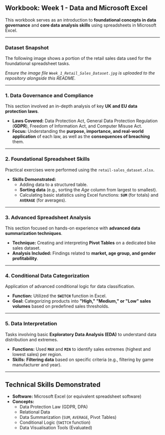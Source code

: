 ## Workbook: Week 1 - Data and Microsoft Excel

This workbook serves as an introduction to **foundational concepts in data governance** and **core data analysis skills** using spreadsheets in Microsoft Excel.

-----

### Dataset Snapshot

The following image shows a portion of the retail sales data used for the foundational spreadsheet tasks.

*Ensure the image file `Week_1_Retail_Sales_Dataset.jpg` is uploaded to the repository alongside this README.*

-----

### 1\. Data Governance and Compliance

This section involved an in-depth analysis of key **UK and EU data protection laws**.

  * **Laws Covered:** Data Protection Act, General Data Protection Regulation (**GDPR**), Freedom of Information Act, and Computer Misuse Act.
  * **Focus:** Understanding the **purpose, importance, and real-world application** of each law, as well as the **consequences of breaching** them.

-----

### 2\. Foundational Spreadsheet Skills

Practical exercises were performed using the `retail-sales_dataset.xlsx`.

  * **Skills Demonstrated:**
      * Adding data to a structured table.
      * **Sorting data** (e.g., sorting the *Age* column from largest to smallest).
      * Calculating basic statistics using Excel functions: **`SUM`** (for totals) and **`AVERAGE`** (for averages).

-----

### 3\. Advanced Spreadsheet Analysis

This section focused on hands-on experience with **advanced data summarization techniques**.

  * **Technique:** Creating and interpreting **Pivot Tables** on a dedicated bike sales dataset.
  * **Analysis Included:** Findings related to **market, age group, and gender profitability**.

-----

### 4\. Conditional Data Categorization

Application of advanced conditional logic for data classification.

  * **Function:** Utilized the **`SWITCH`** function in Excel.
  * **Goal:** Categorizing products into **"High," "Medium," or "Low" sales volumes** based on predefined sales thresholds.

-----

### 5\. Data Interpretation

Tasks involving basic **Exploratory Data Analysis (EDA)** to understand data distribution and extremes.

  * **Functions:** Used **`MAX`** and **`MIN`** to identify sales extremes (highest and lowest sales) per region.
  * **Skills:** **Filtering data** based on specific criteria (e.g., filtering by game manufacturer and year).

-----

## Technical Skills Demonstrated

  * **Software:** Microsoft Excel (or equivalent spreadsheet software)
  * **Concepts:**
      * Data Protection Law (GDPR, DPA)
      * Relational Data
      * Data Summarization (`SUM`, `AVERAGE`, Pivot Tables)
      * Conditional Logic (`SWITCH` function)
      * Data Visualisation Tools (Evaluated)
